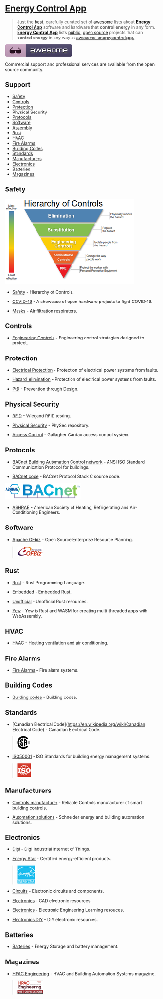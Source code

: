 <META NAME="ROBOTS" CONTENT="NOINDEX, NOFOLLOW">

# [Energy Control App](https://energycontrolapp.github.io)

> Just the [best](https://github.com/bestawesomesoftware/bestawesomesoftware.org), carefully curated set of [awesome](https://github.com/topics/awesome) lists about [**Energy Control App**](https://energycontrolapp.github.io) software and hardware that **control energy** in any form. [**Energy Control App**](https://github.com/energycontrolapp/energycontrolapp.github.io) lists [public,](https://project-awesome.org/zachflower/awesome-open-source-supporters) [open source](https://github.com/cornelius/awesome-open-source) projects that can **control energy** in any way at [awesome-energycontrolapp.](https://github.com/energycontrolapp/awesome-energycontrolapp)

![awesome](awesome.svg)

Commercial support and professional services are available from the open source community.

## Support

- [Safety](#safety)
- [Controls](#controls)
- [Protection](#protection)
- [Physical Security](#physical-security)
- [Protocols](#protocols)
- [Software](#software)
- [Assembly](#assembly)
- [Rust](#rust)
- [HVAC](#hvac)
- [Fire Alarms](#fire-alarms)
- [Building Codes](#building-codes)
- [Standards](#standards)
- [Manufacturers](#manufacturers)
- [Electronics](#electronics)
- [Batteries](#batteries)
- [Magazines](#magazines)

## Safety

![controlshierarchy](controlshierarchy.png)

- [Safety](https://en.m.wikipedia.org/wiki/Hierarchy_of_hazard_controls) - Hierarchy of Controls.

- [COVID-19](https://n-o-d-e.net/covid.html) - A showcase of open hardware projects to fight COVID-19.

- [Masks](https://en.m.wikipedia.org/wiki/NIOSH_air_filtration_rating) - Air filtration respirators.

## Controls

- [Engineering Controls](https://en.m.wikipedia.org/wiki/Engineering_controls) - Engineering control strategies designed to protect.

## Protection

- [Electrical Protection](https://en.m.wikipedia.org/wiki/Power_system_protection) - Protection of electrical power systems from faults.

- [Hazard_elimination](https://en.m.wikipedia.org/wiki/Hazard_elimination) - Protection of electrical power systems from faults.

- [PtD](https://en.m.wikipedia.org/wiki/Prevention_through_design) - Prevention through Design.

## Physical Security

- [RFID](https://github.com/rfidtool/ESP-RFID-Tool) - Wiegand RFID testing.

- [Physical Security](https://github.com/l373/Awesome-PhySec) - PhySec repository.

- [Access Control](https://github.com/l373/Awesome-PhySec) - Gallagher Cardax access control system.

## Protocols

- [BACnet Building Automation Control network](http://www.bacnet.org) - ANSI  ISO Standard Communication Protocol for buildings. 

- [BACnet code](https://sourceforge.net/projects/bacnet) - BACnet Protocol Stack C source code.

![bacnet](bacnetashraetm.png)

- [ASHRAE](https://www.ashrae.org) - American Society of Heating, Refrigerating and Air-Conditioning Engineers.

## Software

- [Apache OFbiz](https://ofbiz.apache.org) - Open Source Enterprise Resource Planning.

> ![apacheofbiz](apacheofbiz.png)

## Rust

- [Rust](https://www.rust-lang.org/) - Rust Programming Language.

- [Embedded](https://github.com/rust-embedded/awesome-embedded-rust) - Embedded Rust.

- [Unofficial](https://github.com/rust-unofficial/awesome-rust) - Unofficial Rust resources.

- [Yew](https://github.com/jetli/awesome-yew) - Yew is Rust and WASM for creating multi-threaded apps with WebAssembly.

## HVAC

- [HVAC](https://en.m.wikipedia.org/wiki/Heating,_ventilation,_and_air_conditioning) - Heating ventilation and air conditioning.

## Fire Alarms

- [Fire Alarms](https://en.m.wikipedia.org/wiki/Fire_alarm_system) - Fire alarm systems.

## Building Codes

- [Building codes](https://en.m.wikipedia.org/wiki/Building_code) - Building codes.

## Standards

- [Canadian Electrical Code](https://en.wikipedia.org/wiki/Canadian Electrical Code) - Canadian Electrical Code.

> ![csa](csa.png)

- [ISO50001](https://en.m.wikipedia.org/wiki/ISO_50001) - ISO Standards for building energy management systems.

> ![iso](iso.png)

## Manufacturers

- [Controls manufacturer](https://sunbeltcontrols.com/products/building-automation/reliable-controls) - Reliable Controls manufacturer of smart building controls.

- [Automation solutions](https://en.m.wikipedia.org/wiki/Schneider_Electric) - Schneider energy and building automation solutions.

## Electronics

- [Digi](https://en.wikipedia.org/wiki/Digi_International) - Digi Industrial Internet of Things.

- [Energy Star](https://en.wikipedia.org/wiki/Energy_Star) - Certified energy-efficient products.

> ![energystar.png](energystar.png)

- [Circuits](https://github.com/Xndr7/awesome-circuits) - Electronic circuits and components.

- [Electronics](https://github.com/kitspace/awesome-electronics) - CAD electronic resources.

- [Electronics](https://github.com/SergioGasquez/awesome-electronic-engineering) - Electronic Engineering Learning resouces.

- [Electronics DIY](https://github.com/techgaun/awesome-electronics) - DIY electronic resources.

## Batteries

- [Batteries](https://github.com/protontypes/open-sustainable-technology) - Energy Storage and battery management.


## Magazines

- [HPAC Engineering](https://www.hpac.com/magazine) - HVAC and Building Automation Systems magazine.

> ![hpacengineering](hpacengineering.png)
